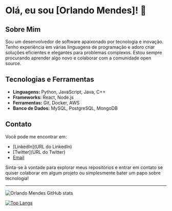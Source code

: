# Olá, eu sou [Orlando Mendes]! 👋

## Sobre Mim

Sou um desenvolvedor de software apaixonado por tecnologia e inovação. Tenho experiência em várias linguagens de programação e adoro criar soluções eficientes e elegantes para problemas complexos. Estou sempre procurando aprender algo novo e colaborar com a comunidade open source.

## Tecnologias e Ferramentas

- **Linguagens:** Python, JavaScript, Java, C++
- **Frameworks:** React, Node.js
- **Ferramentas:** Git, Docker, AWS
- **Banco de Dados:** MySQL, PostgreSQL, MongoDB

## Contato

Você pode me encontrar em:
- [LinkedIn](URL do LinkedIn)
- [Twitter](URL do Twitter)
- [Email](mailto:seuemail@dominio.com)

Sinta-se à vontade para explorar meus repositórios e entrar em contato se quiser colaborar em algum projeto ou simplesmente bater um papo sobre tecnologia!

---

![Orlando Mendes GitHub stats](https://github-readme-stats.vercel.app/api?username=seuusername&show_icons=true&theme=radical)

[![Top Langs](https://github-readme-stats.vercel.app/api/top-langs/?username=seuusername&layout=compact&theme=radical)](https://github.com/anuraghazra/github-readme-stats)



<!--
**omendess/omendess** is a ✨ _special_ ✨ repository because its `README.md` (this file) appears on your GitHub profile.

Here are some ideas to get you started:

- 🔭 I’m currently working on ...
- 🌱 I’m currently learning ...
- 👯 I’m looking to collaborate on ...
- 🤔 I’m looking for help with ...
- 💬 Ask me about ...
- 📫 How to reach me: ...
- 😄 Pronouns: ...
- ⚡ Fun fact: ...
-->

